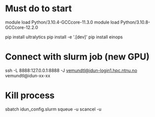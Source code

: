 # Must do to start 
module load Python/3.10.4-GCCcore-11.3.0
module load Python/3.10.8-GCCcore-12.2.0

pip install ultralytics
pip install -e '.[dev]'
pip install einops

# Connect with slurm job (new GPU)
ssh -L 8888:127.0.0.1:8888 -J vemundtl@idun-login1.hpc.ntnu.no vemundtl@idun-xx-xx

# Kill process
sbatch idun_config.slurm
squeue -u <username>
scancel -u <username>